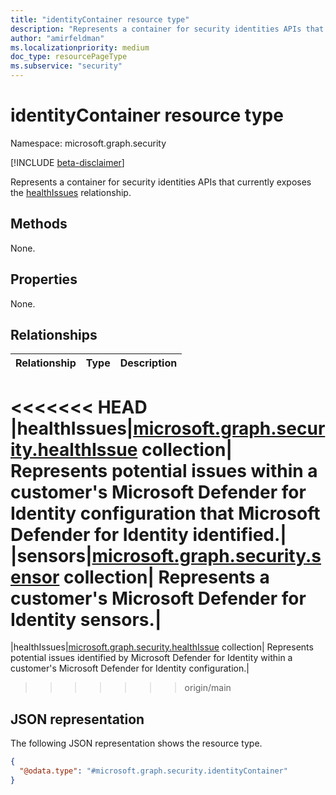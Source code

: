 ```yaml
---
title: "identityContainer resource type"
description: "Represents a container for security identities APIs that currently exposes the [healthIssues](security-healthissue.md) relationship."
author: "amirfeldman"
ms.localizationpriority: medium
doc_type: resourcePageType
ms.subservice: "security"
---
```


# identityContainer resource type

Namespace: microsoft.graph.security

[!INCLUDE [beta-disclaimer](../../includes/beta-disclaimer.md)]

Represents a container for security identities APIs that currently exposes the [healthIssues](security-healthissue.md) relationship.

## Methods

None.

## Properties

None.

## Relationships

|Relationship|Type|Description|
|:---|:---|:---|
<<<<<<< HEAD
|healthIssues|[microsoft.graph.security.healthIssue](security-healthissue.md) collection| Represents potential issues within a customer's Microsoft Defender for Identity configuration that Microsoft Defender for Identity identified.|
|sensors|[microsoft.graph.security.sensor](security-sensor.md) collection| Represents a customer's Microsoft Defender for Identity sensors.|
=======
|healthIssues|[microsoft.graph.security.healthIssue](security-healthissue.md) collection| Represents potential issues identified by Microsoft Defender for Identity within a customer's Microsoft Defender for Identity configuration.|
>>>>>>> origin/main

## JSON representation

The following JSON representation shows the resource type.
<!-- {
  "blockType": "resource",
  "@odata.type": "microsoft.graph.security.identityContainer",
  "openType": false
}
-->
``` json
{
  "@odata.type": "#microsoft.graph.security.identityContainer"
}
```
